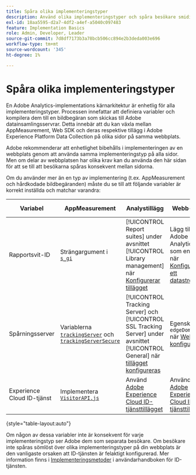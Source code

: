 ```yaml
---
title: Spåra olika implementeringstyper
description: Använd olika implementeringstyper och spåra besökare smidigt mellan dem.
exl-id: 18aa5595-d2a7-4df2-a4ef-a5040c097483
feature: Implementation Basics
role: Admin, Developer, Leader
source-git-commit: 7d8df7173b3a78bcb506cc894e2b3deda003e696
workflow-type: tm+mt
source-wordcount: '345'
ht-degree: 1%

---
```


# Spåra olika implementeringstyper

En Adobe Analytics-implementations kärnarkitektur är enhetlig för alla implementeringstyper. Processen innefattar att definiera variabler och kompilera dem till en bildbegäran som skickas till Adobe datainsamlingsservrar. Detta innebär att du kan växla mellan AppMeasurement, Web SDK och deras respektive tillägg i Adobe Experience Platform Data Collection på olika sidor på samma webbplats.

Adobe rekommenderar att enhetlighet bibehålls i implementeringen av en webbplats genom att använda samma implementeringstyp på alla sidor. Men om delar av webbplatsen har olika krav kan du använda den här sidan för att se till att besökarna spåras konsekvent mellan sidorna.

Om du använder mer än en typ av implementering (t.ex. AppMeasurement och hårdkodade bildbegäranden) måste du se till att följande variabler är korrekt inställda och matchar varandra:

| Variabel | AppMeasurement | Analystillägg | Webb-SDK | Web SDK-tillägg | Hårdkodad bildbegäran |
| --- | --- | --- | --- | --- | --- |
| Rapportsvit-ID | Strängargument i [`s_gi`](../vars/functions/s-gi.md) | [!UICONTROL Report suites] under avsnittet [!UICONTROL Library management] när [Konfigurerar tillägget](https://experienceleague.adobe.com/docs/experience-platform/tags/extensions/client/analytics/overview.html?lang=sv-SE) | Lägg till Adobe Analytics som en tjänst när [Konfigurerar ett datastream](https://experienceleague.adobe.com/docs/experience-platform/edge/datastreams/configure.html?lang=sv-SE) | Lägg till Adobe Analytics som en tjänst när [Konfigurerar ett datastream](https://experienceleague.adobe.com/docs/experience-platform/edge/datastreams/configure.html?lang=sv-SE) | Del av URL:en `pathname` (efter `/b/ss/`) |
| Spårningsserver | Variablerna [`trackingServer`](../vars/config-vars/trackingserver.md) och [`trackingServerSecure`](../vars/config-vars/trackingserversecure.md) | [!UICONTROL Tracking Server] och [!UICONTROL SSL Tracking Server] under avsnittet [!UICONTROL General] när [tillägget konfigureras](https://experienceleague.adobe.com/docs/experience-platform/tags/extensions/client/analytics/overview.html?lang=sv-SE) | Egenskapen `edgeDomain` när [Web SDK konfigureras](https://experienceleague.adobe.com/docs/experience-platform/edge/fundamentals/configuring-the-sdk.html?lang=sv-SE) | [!UICONTROL Edge Domain] när [Tillägget konfigureras](https://experienceleague.adobe.com/docs/experience-platform/edge/extension/web-sdk-extension-configuration.html?lang=sv-SE) | `hostname` för bildbegärans URL |
| Experience Cloud ID-tjänst | Implementera [`VisitorAPI.js`](https://experienceleague.adobe.com/docs/id-service/using/implementation/setup-analytics.html?lang=sv-SE) | Använd [Adobe Experience Cloud ID-tjänsttillägget](https://experienceleague.adobe.com/docs/experience-platform/tags/extensions/client/id-service/overview.html?lang=sv-SE) | Använd [Adobe Experience Cloud ID-tjänsttillägget](https://experienceleague.adobe.com/docs/experience-platform/tags/extensions/client/id-service/overview.html?lang=sv-SE) | Använd [Adobe Experience Cloud ID-tjänsttillägget](https://experienceleague.adobe.com/docs/experience-platform/tags/extensions/client/id-service/overview.html?lang=sv-SE) | Gör ett [separat anrop till ID-tjänstservrarna](https://experienceleague.adobe.com/docs/id-service/using/implementation/direct-integration.html?lang=sv-SE) för att hämta önskat ID |

{style="table-layout:auto"}

Om någon av dessa variabler inte är konsekvent för varje implementeringstyp ser Adobe dem som separata besökare. Om besökare inte spåras sömlöst över olika implementeringstyper på din webbplats är den vanligaste orsaken att ID-tjänsten är felaktigt konfigurerad. Mer information finns i [Implementeringsmetoder](https://experienceleague.adobe.com/docs/id-service/using/implementation/implementation-methods.html?lang=sv-SE) i användarhandboken för ID-tjänsten.
